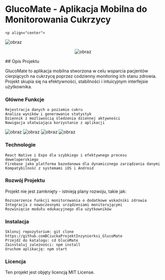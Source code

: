 # GlucoMate - Aplikacja Mobilna do Monitorowania Cukrzycy
    <p align="center">
![obraz](https://github.com/BCiucka/ProjektInzynierksi_GlucoMate/assets/128985044/6fc1ce3c-c773-4efc-8a6e-9b412543b4d5)
    </p>
    <p align="center">
   ![obraz](https://github.com/BCiucka/ProjektInzynierksi_GlucoMate/assets/128985044/6fc1ce3c-c773-4efc-8a6e-9b412543b4d5)
</p>
## Opis Projektu


GlucoMate to aplikacja mobilna stworzona w celu wsparcia pacjentów cierpiących na cukrzycę poprzez codzienny monitoring ich stanu zdrowia. Projekt skupia się na efektywności, stabilności i intuicyjnym interfejsie użytkownika.
### Główne Funkcje

    Rejestracja danych o poziomie cukru
    Analiza wyników i generowanie statystyk
    Dziennik z możliwością śledzenia dziennej aktywności
    Nawigacja ułatwiająca korzystanie z aplikacji
    
![obraz](https://github.com/BCiucka/ProjektInzynierksi_GlucoMate/assets/128985044/26ac79d9-8f00-4f55-ba3a-c6e7ad30e98e)
![obraz](https://github.com/BCiucka/ProjektInzynierksi_GlucoMate/assets/128985044/190e358f-54c6-4082-99fc-86e6e02c92f7)
![obraz](https://github.com/BCiucka/ProjektInzynierksi_GlucoMate/assets/128985044/2abc9125-26db-4984-8569-335b9612fceb)
![obraz](https://github.com/BCiucka/ProjektInzynierksi_GlucoMate/assets/128985044/49ade8ad-1a0e-4a55-ad12-e608aab5247b)

### Technologie

    React Native i Expo dla szybkiego i efektywnego procesu deweloperskiego
    Firebase jako platforma bazodanowa dla dynamicznego zarządzania danymi
    Kompatybilność z systemami iOS i Android

### Rozwój Projektu

Projekt nie jest zamknięty - istnieją plany rozwoju, takie jak:

    Rozszerzenie funkcji monitorowania o dodatkowe wskaźniki zdrowia
    Integracja z nowoczesnymi urządzeniami monitorującymi
    Rozwinięcie modułu edukacyjnego dla użytkowników

### Instalacja

    Sklonuj repozytorium: git clone 
    https://github.comBCiuckaProjektInzynierksi_GlucoMate
    Przejdź do katalogu: cd GlucoMate
    Zainstaluj zależności: npm install
    Uruchom aplikację: npm start



### Licencja

Ten projekt jest objęty licencją MIT License.
